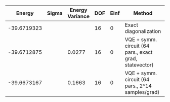 | Energy      | Sigma | Energy Variance | DOF | Einf | Method                                                  | Reference |
|-------------|-------|-----------------|-----|------|---------------------------------------------------------|-----------|
| -39.6719323 |       |                 | 16  | 0    | Exact diagonalization                                   | [code](https://github.com/varbench/methods/blob/main/scripts/J1J2/square_16_P_0.2/ed_netket.sh) |
| -39.6712875 |       | 0.0277          | 16  | 0    | VQE + symm. circuit (64 pars., exact grad, statevector) | TODO: ask Nikita |
| -39.6673167 |       | 0.1663          | 16  | 0    | VQE + symm. circuit (64 pars., 2^14 samples/grad)       | TODO: ask Nikita |
